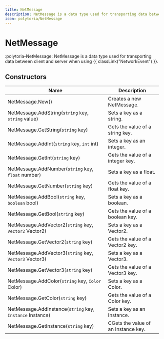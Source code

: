 ```yaml
---
title: NetMessage
description: NetMessage is a data type used for transporting data between client and server.
icon: polytoria/NetMessage
---
```


# NetMessage

:polytoria-NetMessage: NetMessage is a data type used for transporting data between client and server when using {{ classLink("NetworkEvent") }}.

## Constructors

| Name                                                      | Description                         |
| --------------------------------------------------------- | ----------------------------------- |
| NetMessage.New()                                          | Creates a new NetMessage.           |
| NetMessage.AddString(`string` key, `string` value)        | Sets a key as a string.             |
| NetMessage.GetString(`string` key)                        | Gets the value of a string key.     |
| NetMessage.AddInt(`string` key, `int` int)                | Sets a key as an integer.           |
| NetMessage.GetInt(`string` key)                           | Gets the value of a integer key.    |
| NetMessage.AddNumber(`string` key, `float` number)        | Sets a key as a float.              |
| NetMessage.GetNumber(`string` key)                        | Gets the value of a float key.      |
| NetMessage.AddBool(`string` key, `boolean` bool)          | Sets a key as a boolean.            |
| NetMessage.GetBool(`string` key)                          | Gets the value of a boolean key.    |
| NetMessage.AddVector2(`string` key, `Vector2` Vector2)    | Sets a key as a Vector2.            |
| NetMessage.GetVector2(`string` key)                       | Gets the value of a Vector2 key.    |
| NetMessage.AddVector3(`string` key, `Vector3` Vector3)    | Sets a key as a Vector3.            |
| NetMessage.GetVector3(`string` key)                       | Gets the value of a Vector3 key.    |
| NetMessage.AddColor(`string` key, `Color` Color)          | Sets a key as a Color.              |
| NetMessage.GetColor(`string` key)                         | Gets the value of a Color key.      |
| NetMessage.AddInstance(`string` key, `Instance` Instance) | Sets a key as an Instance.          |
| NetMessage.GetInstance(`string` key)                      | CGets the value of an Instance key. |
